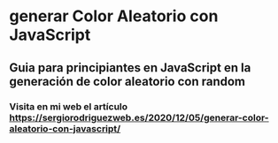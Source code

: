 # generar Color Aleatorio con JavaScript
## Guia para principiantes en JavaScript en la generación de color aleatorio con random
### Visita en mi web el artículo https://sergiorodriguezweb.es/2020/12/05/generar-color-aleatorio-con-javascript/

